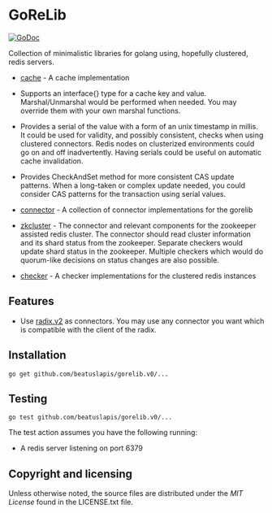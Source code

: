 # GoReLib

[![GoDoc](https://godoc.org/github.com/beatuslapis/gorelib.v0?status.svg)](https://godoc.org/github.com/beatuslapis/gorelib.v0)

Collection of minimalistic libraries for golang using, hopefully clustered, redis servers.

* [cache](http://godoc.org/github.com/beatuslapis/gorelib.v0/cache) -
  A cache implementation

 * Supports an interface{} type for a cache key and value.
   Marshal/Unmarshal would be performed when needed.
   You may override them with your own marshal functions.

 * Provides a serial of the value with a form of an unix timestamp in millis.
   It could be used for validity, and possibly consistent, checks when using clustered connectors.
   Redis nodes on clusterized environments could go on and off inadvertently.
   Having serials could be useful on automatic cache invalidation.

 * Provides CheckAndSet method for more consistent CAS update patterns.
   When a long-taken or complex update needed,
   you could consider CAS patterns for the transaction using serial values.

* [connector](http://godoc.org/github.com/beatuslapis/gorelib.v0/connector) -
  A collection of connector implementations for the gorelib

 * [zkcluster](http://godoc.org/github.com/beatuslapis/gorelib.v0/connector/zkcluster) -
   The connector and relevant components for the zookeeper assisted redis cluster.
   The connector should read cluster information and its shard status from the zookeeper.
   Separate checkers would update shard status in the zookeeper.
   Multiple checkers which would do quorum-like decisions on status changes are also possible.

* [checker](http://godoc.org/github.com/beatuslapis/gorelib.v0/checker) -
  A checker implementations for the clustered redis instances

## Features

* Use [radix.v2](https://github.com/mediocregopher/radix.v2) as connectors.
  You may use any connector you want which is compatible with the client of the radix.

## Installation

    go get github.com/beatuslapis/gorelib.v0/...

## Testing

    go test github.com/beatuslapis/gorelib.v0/...

The test action assumes you have the following running:

* A redis server listening on port 6379

## Copyright and licensing

Unless otherwise noted, the source files are distributed under the *MIT License*
found in the LICENSE.txt file.

[redis]: http://redis.io
[radix.v2]: https://github.com/mediocregopher/radix.v2
